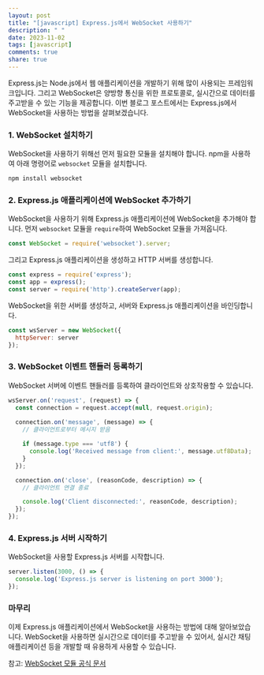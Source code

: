 ```yaml
---
layout: post
title: "[javascript] Express.js에서 WebSocket 사용하기"
description: " "
date: 2023-11-02
tags: [javascript]
comments: true
share: true
---
```


Express.js는 Node.js에서 웹 애플리케이션을 개발하기 위해 많이 사용되는 프레임워크입니다. 그리고 WebSocket은 양방향 통신을 위한 프로토콜로, 실시간으로 데이터를 주고받을 수 있는 기능을 제공합니다. 이번 블로그 포스트에서는 Express.js에서 WebSocket을 사용하는 방법을 살펴보겠습니다.

### 1. WebSocket 설치하기

WebSocket을 사용하기 위해선 먼저 필요한 모듈을 설치해야 합니다. npm을 사용하여 아래 명령어로 `websocket` 모듈을 설치합니다.

```javascript
npm install websocket
```

### 2. Express.js 애플리케이션에 WebSocket 추가하기

WebSocket을 사용하기 위해 Express.js 애플리케이션에 WebSocket을 추가해야 합니다. 먼저 `websocket` 모듈을 `require`하여 WebSocket 모듈을 가져옵니다.

```javascript
const WebSocket = require('websocket').server;
```

그리고 Express.js 애플리케이션을 생성하고 HTTP 서버를 생성합니다.

```javascript
const express = require('express');
const app = express();
const server = require('http').createServer(app);
```

WebSocket을 위한 서버를 생성하고, 서버와 Express.js 애플리케이션을 바인딩합니다.

```javascript
const wsServer = new WebSocket({
  httpServer: server
});
```

### 3. WebSocket 이벤트 핸들러 등록하기

WebSocket 서버에 이벤트 핸들러를 등록하여 클라이언트와 상호작용할 수 있습니다.

```javascript
wsServer.on('request', (request) => {
  const connection = request.accept(null, request.origin);
  
  connection.on('message', (message) => {
    // 클라이언트로부터 메시지 받음

    if (message.type === 'utf8') {
      console.log('Received message from client:', message.utf8Data);
    }
  });

  connection.on('close', (reasonCode, description) => {
    // 클라이언트 연결 종료

    console.log('Client disconnected:', reasonCode, description);
  });
});
```

### 4. Express.js 서버 시작하기

WebSocket을 사용할 Express.js 서버를 시작합니다.

```javascript
server.listen(3000, () => {
  console.log('Express.js server is listening on port 3000');
});
```

### 마무리

이제 Express.js 애플리케이션에서 WebSocket을 사용하는 방법에 대해 알아보았습니다. WebSocket을 사용하면 실시간으로 데이터를 주고받을 수 있어서, 실시간 채팅 애플리케이션 등을 개발할 때 유용하게 사용할 수 있습니다.

참고: [WebSocket 모듈 공식 문서](https://www.npmjs.com/package/websocket)